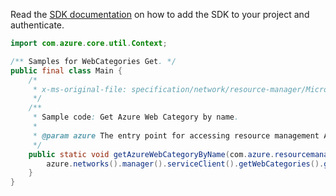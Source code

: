 Read the [SDK documentation](https://github.com/Azure/azure-sdk-for-java/blob/azure-resourcemanager_2.12.0/sdk/resourcemanager/azure-resourcemanager/README.md) on how to add the SDK to your project and authenticate.

```java
import com.azure.core.util.Context;

/** Samples for WebCategories Get. */
public final class Main {
    /*
     * x-ms-original-file: specification/network/resource-manager/Microsoft.Network/stable/2021-05-01/examples/AzureWebCategoryGet.json
     */
    /**
     * Sample code: Get Azure Web Category by name.
     *
     * @param azure The entry point for accessing resource management APIs in Azure.
     */
    public static void getAzureWebCategoryByName(com.azure.resourcemanager.AzureResourceManager azure) {
        azure.networks().manager().serviceClient().getWebCategories().getWithResponse("Arts", null, Context.NONE);
    }
}
```

